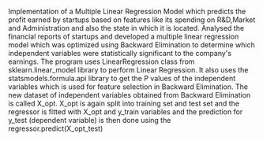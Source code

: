 Implementation of a Multiple Linear Regression Model  which predicts the profit earned by startups based on features like its spending on R&D,Market and Administration and also the state in which it is located.
Analysed the financial reports of startups and developed a multiple linear regression model which was optimized using Backward Elimination
to determine which independent variables were statistically significant to the company's earnings.
The program uses LinearRegression class from sklearn.linear_model library to perform Linear Regression.
It also uses the statsmodels.formula.api library to get the P values of the independent variables which is used for feature selection in Backward Elimination. The new dataset of independent variables obtained from Backward Elimination is called X_opt. 
X_opt is again split into training set and test set and the regressor is fitted with X_opt and y_train variables and the prediction for y_test (dependent variable) is then done using the regressor.predict(X_opt_test)
